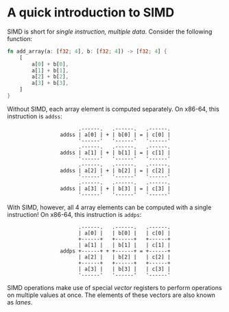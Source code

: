 # A quick introduction to SIMD

SIMD is short for *single instruction, multiple data*.
Consider the following function:

```rust
fn add_array(a: [f32; 4], b: [f32; 4]) -> [f32; 4] {
    [
        a[0] + b[0],
        a[1] + b[1],
        a[2] + b[2],
        a[3] + b[3],
    ]
}
```

Without SIMD, each array element is computed separately.  On x86-64, this instruction is `addss`:

<center>

```svgbob
      .------.   .------.   .------.
addss | a[0] | + | b[0] | = | c[0] |
      '------'   '------'   '------'
      .------.   .------.   .------.
addss | a[1] | + | b[1] | = | c[1] |
      '------'   '------'   '------'
      .------.   .------.   .------.
addss | a[2] | + | b[2] | = | c[2] |
      '------'   '------'   '------'
      .------.   .------.   .------.
addss | a[3] | + | b[3] | = | c[3] |
      '------'   '------'   '------'
```
</center>

With SIMD, however, all 4 array elements can be computed with a single instruction!  On x86-64, this instruction is `addps`:

<center>

```svgbob
      .------.   .------.   .------.
      | a[0] |   | b[0] |   | c[0] |
      +------+   +------+   +------+
      | a[1] |   | b[1] |   | c[1] |
addps +------+ + +------+ = +------+
      | a[2] |   | b[2] |   | c[2] |
      +------+   +------+   +------+
      | a[3] |   | b[3] |   | c[3] |
      '------'   '------'   '------'
```
</center>

SIMD operations make use of special _vector_ registers to perform operations on multiple values at once.
The elements of these vectors are also known as _lanes_.
